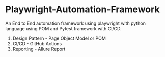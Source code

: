 # Playwright-Automation-Framework

An End to End automation framework using playwright with python language using POM and Pytest framework with CI/CD.

1. Design Pattern - Page Object Model or POM
2. CI/CD - GitHub Actions
3. Reporting - Allure Report

